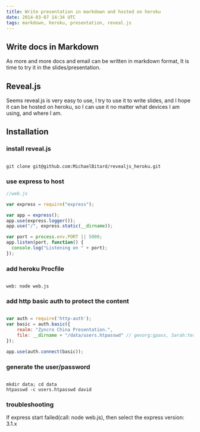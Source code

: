 ```yaml
---
title: Write presentation in markdown and hosted on heroku
date: 2014-03-07 14:34 UTC
tags: markdown, heroku, presentation, reveal.js
---
```


## Write docs in Markdown

As more and more docs and email can be written in markdown format, It is time
to try it in the slides/presentation.

## Reveal.js

Seems reveal.js is very easy to use, I try to use it to write slides, and
I hope it can be hosted on heroku, so I can use it no matter what devices I am
using, and where I am.

## Installation

### install reveal.js

```shell

git clone git@github.com:MichaelBitard/revealjs_heroku.git

```

### use express to host

```javascript
//web.js

var express = require("express");

var app = express();
app.use(express.logger());
app.use("/", express.static(__dirname));

var port = process.env.PORT || 5000;
app.listen(port, function() {
  console.log("Listening on " + port);
});

```

### add heroku Procfile

```shell

web: node web.js

```

### add http basic auth to protect the content

```javascript

var auth = require('http-auth');
var basic = auth.basic({
    realm: "Zyncro China Presentation.",
    file: __dirname + "/data/users.htpasswd" // gevorg:gpass, Sarah:testpass ...
});

app.use(auth.connect(basic));
```

### generate the user/password

```shell

mkdir data; cd data
htpasswd -c users.htpasswd david
```
### troubleshooting

If express start failed(call: node web.js), then select the express version:
3.1.x
